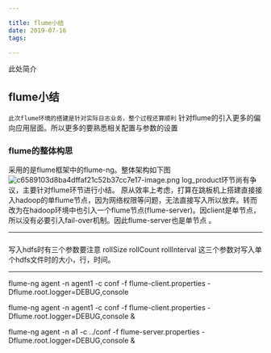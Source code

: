 ```yaml
---

title: flume小结
date: 2019-07-16
tags: 

---
```

此处简介
<!--more-->

## flume小结
`此次flume环境的搭建是针对实际日志业务，整个过程还算顺利`
针对flume的引入更多的偏向应用层面。所以更多的要熟悉相关配置与参数的设置

### flume的整体构思
采用的是flume框架中的flume-ng。整体架构如下图
![c6589103d8ba4dffaf21c52b37cc7e17-image.png](//img.wqkenqing.ren//file/2017/7/c6589103d8ba4dffaf21c52b37cc7e17-image.png)
log_product环节尚有争议，主要针对flume环节进行小结。
原从效率上考虑，打算在跳板机上搭建直接接入hadoop的单flume节点，因为网络权限等问题，无法直接写入所以放弃。转而改为在hadoop环境中也引入一个flume节点(flume-server)。因client是单节点，所以没有必要引入fail-over机制。因此flume-server也是单节点
。

---

###
写入hdfs时有三个参数要注意
rollSize
rollCount
rollInterval
这三个参数对写入单个hdfs文件时的大小，行，时间。

---
flume-ng agent -n agent1 -c conf -f flume-client.properties -Dflume.root.logger=DEBUG,console

flume-ng agent -n agent1 -c conf -f flume-client.properties -Dflume.root.logger=DEBUG,console &

flume-ng agent -n a1 -c ../conf -f flume-server.properties -Dflume.root.logger=DEBUG,console &